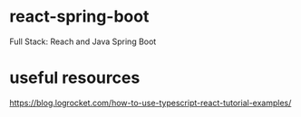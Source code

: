 # react-spring-boot

Full Stack: Reach and Java Spring Boot

# useful resources

https://blog.logrocket.com/how-to-use-typescript-react-tutorial-examples/
